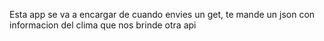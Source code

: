 Esta app se va a encargar de cuando envies un get, te mande un json con informacion del clima que nos brinde otra api